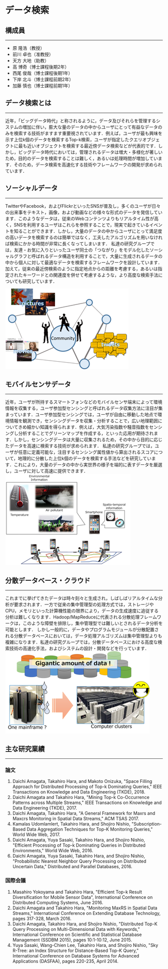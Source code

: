 # データ検索

## 構成員
-------
* 原 隆浩（教授）
* 前川 卓也（准教授）
* 天方 大地（助教）
* 高 博奇（博士課程後期2年）
* 西尾 俊哉（博士課程後期1年）
* 下岸 北斗（博士課程前期2年）
* 加藤 慎也（博士課程前期1年）

## データ検索とは
---
近年，「ビッグデータ時代」と称されるように，データ及びそれらを管理するシステムの増加に伴い，膨大な量のデータの中からユーザにとって有益なデータのみを検索する技術がますます重要視されています．例えば，ユーザが最も興味を示す上位k個のデータを検索するTop-k検索，ユーザが指定したクエリオブジェクトに最も近いオブジェクトを検索する最近傍データ検索などが代表的です．しかし，ビッグデータ時代においては，管理されるデータは増大・多様化が著しいため，目的のデータを検索することは難しく，あるいは処理時間が増加しています．そのため，データ検索を高速化する技術やフレームワークの開発が求められています．



## ソーシャルデータ
---
TwitterやFacebook，およびFlickrといったSNSが普及し，多くのユーザが日々の出来事をテキスト，画像，および動画などの様々な形式のデータを発信しています．このようなデータは，従来のWebコンテンツよりもリアルタイム性が高く，SNSを利用するユーザはこれらを参照することで，現実で起きているイベントを知ることができます．しかし，大量のデータの中からユーザにとって満足度の高いデータを検索するのは簡単ではなく，工夫したアルゴリズムを用いなければ検索にかかる時間が非常に長くなってしまいます．
私達の研究グループでは，友達・お気に入りといったユーザ同士の「つながり」をモデル化したソーシャルグラフと呼ばれるデータ構造を利用することで，大量に生成されるデータの中から個人に対して最適なデータを検索するフレームワークを設計しています．加えて，従来の最近傍検索のように指定地点からの距離を考慮する，あるいは指定されたキーワードとの関連度を併せて考慮するような，より高度な検索手法についても研究しています．

![](./img/SNS_social_graph.png)

## モバイルセンサデータ
---
近年，ユーザが所持するスマートフォンなどのモバイルセンサ端末によって環境情報を収集する，ユーザ参加型センシングと呼ばれるデータ収集方法に注目が集まっています．ユーザ参加型センシングでは，ユーザが自由に移動した地点で環境情報を観測でき，センシングデータを収集・分析することで，広い地理範囲についてきめ細かい知識を得られます．例えば，大気汚染指数や騒音指数をセンシングし分析することでグリーンマップを作成する，といった応用が期待されます．しかし，センシングデータは大量に収集されるため，その中から目的に応じたデータを高速に検索する技術が求められます．
私達の研究グループでは，ユーザが任意に定義可能な，注目するセンシング属性値から算出されるスコアについて，地理的に分散した上位k個のデータを検索する手法などを研究しています．これにより，大量のデータの中から実世界の様子を端的に表すデータを厳選し，ユーザに対して高速に提供できます．
![](./img/mobile_sensor_data.png)

## 分散データベース・クラウド
---
これまでに挙げてきたデータは時々刻々と生成され，しばしばリアルタイムな分析が要求されます．一方で従来の集中管理型の処理方式では，ストレージやCPU，メモリといった計算機性能の限界により，データの生成速度に追従する分析は難しくなります．Hadoop/MapReduceに代表される分散処理フレームワークは，このような障壁を排除し，集中管理型では難しいとされるデータ分析を可能とします．
しかし一般的に，データやプログラムモジュールが分散配置される分散データベースにおいては，データ処理アルゴリズムは集中管理型よりも複雑になります．私達の研究グループでは，分散データベースにおける高度な検索技術の高速化手法，およびシステムの設計・開発などを行っています．
![](./img/distributed_DB.png)

## 主な研究業績
-------
### 論文
1. Daichi Amagata, Takahiro Hara, and Makoto Onizuka, "Space Filling Approach for Distributed Processing of Top-k Dominating Queries," IEEE Transactions on Knowledge and Data Engineering (TKDE), 2018.
2. Daichi Amagata and Takahiro Hara, "Mining Top-k Co-Occurrence Patterns across Multiple Streams," IEEE Transactions on Knowledge and Data Engineering (TKDE), 2017.
3. Daichi Amagata, Takahiro Hara, "A General Framework for Maxrs and Maxcrs Monitoring in Spatial Data Streams," ACM TSAS 2017.
4. Kamalas Udomlamlert, Takahiro Hara, and Shojiro Nishio, "Subscription-Based Data Aggregation Techniques for Top-K Monitoring Queries," World Wide Web, 2017.
5. Daichi Amagata, Yuya Sasaki, Takahiro Hara, and Shojiro Nishio, "Efficient Processing of Top-k Dominating Queries in Distributed Environments," World Wide Web, 2016.
6. Daichi Amagata, Yuya Sasaki, Takahiro Hara, and Shojiro Nishio, "Probabilistic Nearest Neighbor Query Processing on Distributed Uncertain Data," Distributed and Parallel Databases, 2016.

### 国際会議
1. Masahiro Yokoyama and Takahiro Hara, "Efficient Top-k Result Diversification for Mobile Sensor Data", International Conference on Distributed Computing Systems, June 2016.
2. Daichi Amagata and Takahiro Hara, "Monitoring MaxRS in Spatial Data Streams," International Conference on Extending Database Technology, pages 317-328, March 2016.
3. Daichi Amagata, Takahiro Hara, and Shojiro Nishio, "Distributed Top-K Query Processing on Multi-Dimensional Data with Keywords," International Conference on Scientific and Statistical Database Management (SSDBM 2015), pages 10:1-10:12, June 2015.
4. Yuya Sasaki, Wang-Chien Lee, Takahiro Hara, and Shojiro Nishio, "Sky R-Tree: an Index Structure for Distance-Based Top-K Query,"  International Conference on Database Systems for Advanced Applications (DASFAA), pages 220-235, April 2014.